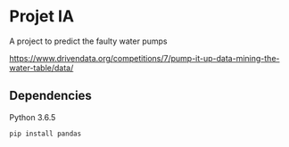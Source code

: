 # Projet IA

A project to predict the faulty water pumps

https://www.drivendata.org/competitions/7/pump-it-up-data-mining-the-water-table/data/


## Dependencies

Python 3.6.5 

```
pip install pandas
```